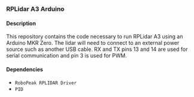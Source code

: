 ### RPLidar A3 Arduino

#### Description

This repository contains the code necessary to run RPLidar A3 using an Arduino MKR Zero. The lidar will need to connect to an external power source such as another USB cable. RX and TX pins 13 and 14 are used for serial communication and pin 3 is used for PWM.

#### Dependencies
- `RoboPeak RPLIDAR Driver`
- `PID`
